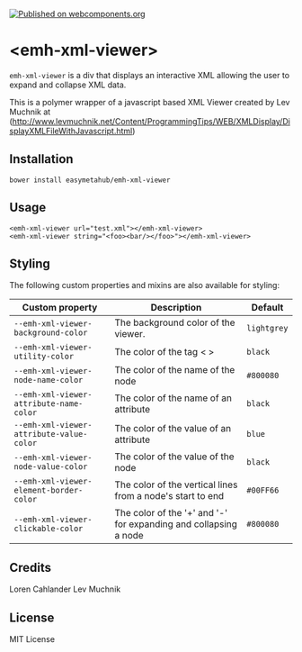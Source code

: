 [![Published on webcomponents.org](https://img.shields.io/badge/webcomponents.org-published-blue.svg)](https://www.webcomponents.org/element/owner/my-element)

# \<emh-xml-viewer\>

`emh-xml-viewer` is a div that displays an interactive XML allowing the user to expand and collapse XML data.

This is a polymer wrapper of a javascript based XML Viewer created by Lev Muchnik at (http://www.levmuchnik.net/Content/ProgrammingTips/WEB/XMLDisplay/DisplayXMLFileWithJavascript.html)


## Installation

```
bower install easymetahub/emh-xml-viewer
```

## Usage

```
<emh-xml-viewer url="test.xml"></emh-xml-viewer>
<emh-xml-viewer string="<foo><bar/></foo>"></emh-xml-viewer>
```

## Styling

The following custom properties and mixins are also available for styling:

Custom property | Description | Default
----------------|-------------|----------
`--emh-xml-viewer-background-color` | The background color of the viewer. | `lightgrey`
`--emh-xml-viewer-utility-color` | The color of the tag &lt; &gt; | `black`
`--emh-xml-viewer-node-name-color` | The color of the name of the node | `#800080`	
`--emh-xml-viewer-attribute-name-color` | The color of the name of an attribute | `black`
`--emh-xml-viewer-attribute-value-color` | The color of the value of an attribute | `blue`
`--emh-xml-viewer-node-value-color` | The color of the value of the node | `black`
`--emh-xml-viewer-element-border-color` | The color of the vertical lines from a node's start to end  | `#00FF66`
`--emh-xml-viewer-clickable-color` | The color of the '+' and '-' for expanding and collapsing a node | `#800080`


## Credits

Loren Cahlander
Lev Muchnik

## License

MIT License